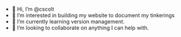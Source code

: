 - 👋 Hi, I’m @cscolt
- 👀 I’m interested in building my website to document my tinkerings
- 🌱 I’m currently learning version management.
- 💞️ I’m looking to collaborate on anything I can help with.

<!---
cscolt/cscolt is a ✨ special ✨ repository because its `README.md` (this file) appears on your GitHub profile.
You can click the Preview link to take a look at your changes.
--->
